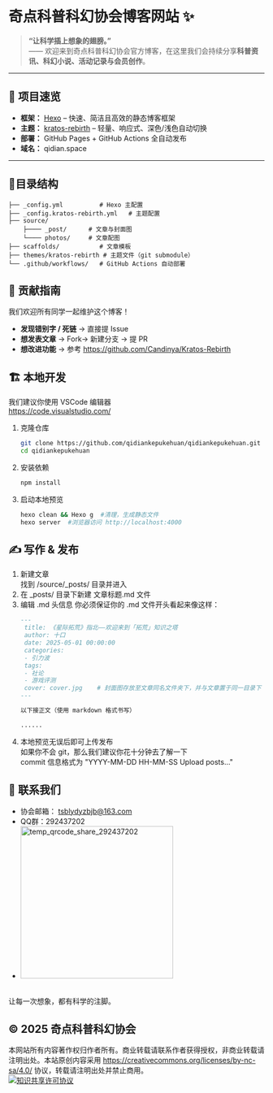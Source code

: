 # 奇点科普科幻协会博客网站 ✨

> **“让科学插上想象的翅膀。”**  
> —— 欢迎来到奇点科普科幻协会官方博客，在这里我们会持续分享**科普资讯、科幻小说、活动记录与会员创作**。

---

## 🚀 项目速览
- **框架：** [Hexo](https://hexo.io) – 快速、简洁且高效的静态博客框架  
- **主题：** [kratos-rebirth](https://github.com/Candinya/kratos-rebirth) – 轻量、响应式、深色/浅色自动切换  
- **部署：** GitHub Pages + GitHub Actions 全自动发布  
- **域名：** qidian.space

---

## 📂目录结构
    ├── _config.yml          # Hexo 主配置
    ├── _config.kratos-rebirth.yml   # 主题配置
    ├── source/
        ├──── _post/      # 文章与封面图
        └──── photos/     # 文章配图
    ├── scaffolds/           # 文章模板
    ├── themes/kratos-rebirth # 主题文件（git submodule）
    └── .github/workflows/   # GitHub Actions 自动部署

## 🤝 贡献指南
我们欢迎所有同学一起维护这个博客！
- **发现错别字 / 死链** → 直接提 Issue
- **想发表文章** → Fork→ 新建分支 → 提 PR
- **想改进功能** → 参考 https://github.com/Candinya/Kratos-Rebirth

## 🏗️ 本地开发
我们建议你使用 VSCode 编辑器
<br>
https://code.visualstudio.com/
1. 克隆仓库
   ```bash
   git clone https://github.com/qidiankepukehuan/qidiankepukehuan.git
   cd qidiankepukehuan
   ```
2. 安装依赖
   ```bash
   npm install
   ```
3. 启动本地预览
   ```bash
   hexo clean && Hexo g  #清理，生成静态文件
   hexo server  #浏览器访问 http://localhost:4000
   ```
## ✍️ 写作 & 发布
1. 新建文章
   <br>
   找到 /source/_posts/ 目录并进入
2. 在 _posts/ 目录下新建 文章标题.md 文件
3. 编辑 .md 头信息
   你必须保证你的 .md 文件开头看起来像这样：
   ```markdown
   ---
    title: 《星际拓荒》指北——欢迎来到「拓荒」知识之塔
    author: 十口
    date: 2025-05-01 00:00:00
    categories: 
    - 引力波
    tags:
    - 社论
    - 游戏评测
    cover: cover.jpg    # 封面图存放至文章同名文件夹下，并与文章置于同一目录下
   ---

   以下接正文（使用 markdown 格式书写）

   ......
   ```
4. 本地预览无误后即可上传发布
<br> 如果你不会 git，那么我们建议你花十分钟去了解一下
<br> commit 信息格式为 "YYYY-MM-DD HH-MM-SS Upload posts..."

## 👀 联系我们
- 协会邮箱： tsblydyzbjb@163.com
- QQ群：292437202
- <img width="300" height="300" alt="temp_qrcode_share_292437202" src="https://github.com/user-attachments/assets/ffc50f47-4ea8-4bb3-a6e6-a5a84d8cedd5" />
      
<br> 让每一次想象，都有科学的注脚。


## © 2025 奇点科普科幻协会
本网站所有内容著作权归作者所有。商业转载请联系作者获得授权，非商业转载请注明出处。本站原创内容采用 https://creativecommons.org/licenses/by-nc-sa/4.0/ 协议，转载请注明出处并禁止商用。
<br>
<a rel="license" href="http://creativecommons.org/licenses/by-nc-sa/4.0/">
  <img alt="知识共享许可协议" src="https://licensebuttons.net/l/by-nc-sa/4.0/80x15.png" />
</a>
